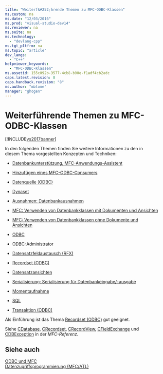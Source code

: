 ```yaml
---
title: "Weiterf&#252;hrende Themen zu MFC-ODBC-Klassen"
ms.custom: na
ms.date: "12/03/2016"
ms.prod: "visual-studio-dev14"
ms.reviewer: na
ms.suite: na
ms.technology: 
  - "devlang-cpp"
ms.tgt_pltfrm: na
ms.topic: "article"
dev_langs: 
  - "C++"
helpviewer_keywords: 
  - "MFC-ODBC-Klassen"
ms.assetid: 155c092b-3577-4cb8-b00e-f1adf4cb2adc
caps.latest.revision: 8
caps.handback.revision: "8"
ms.author: "mblome"
manager: "ghogen"
---
```

# Weiterf&#252;hrende Themen zu MFC-ODBC-Klassen
[!INCLUDE[vs2017banner](../../assembler/inline/includes/vs2017banner.md)]

In den folgenden Themen finden Sie weitere Informationen zu den in diesem Thema vorgestellten Konzepten und Techniken:  
  
-   [Datenbankunterstützung, MFC\-Anwendungs\-Assistent](../../mfc/reference/database-support-mfc-application-wizard.md)  
  
-   [Hinzufügen eines MFC\-ODBC\-Consumers](../../mfc/reference/adding-an-mfc-odbc-consumer.md)  
  
-   [Datenquelle \(ODBC\)](../../data/odbc/data-source-odbc.md)  
  
-   [Dynaset](../../data/odbc/dynaset.md)  
  
-   [Ausnahmen: Datenbankausnahmen](../../mfc/exceptions-database-exceptions.md)  
  
-   [MFC: Verwenden von Datenbankklassen mit Dokumenten und Ansichten](../../data/mfc-using-database-classes-with-documents-and-views.md)  
  
-   [MFC: Verwenden von Datenbankklassen ohne Dokumente und Ansichten](../../data/mfc-using-database-classes-without-documents-and-views.md)  
  
-   [ODBC](../../data/odbc/odbc-basics.md)  
  
-   [ODBC\-Administrator](../../data/odbc/odbc-administrator.md)  
  
-   [Datensatzfeldaustausch \(RFX\)](../../data/odbc/record-field-exchange-rfx.md)  
  
-   [Recordset \(ODBC\)](../../data/odbc/recordset-odbc.md)  
  
-   [Datensatzansichten](../../data/record-views-mfc-data-access.md)  
  
-   [Serialisierung: Serialisierung für Datenbankeingabe\/\-ausgabe](../../mfc/serialization-serialization-vs-database-input-output.md)  
  
-   [Momentaufnahme](../../data/odbc/snapshot.md)  
  
-   [SQL](../../data/odbc/sql.md)  
  
-   [Transaktion \(ODBC\)](../../data/odbc/transaction-odbc.md)  
  
 Als Einführung ist das Thema [Recordset \(ODBC\)](../../data/odbc/recordset-odbc.md) gut geeignet.  
  
 Siehe [CDatabase](../../mfc/reference/cdatabase-class.md), [CRecordset](../../mfc/reference/crecordset-class.md), [CRecordView](../../mfc/reference/crecordview-class.md), [CFieldExchange](../../mfc/reference/cfieldexchange-class.md) und [CDBException](../../mfc/reference/cdbexception-class.md) in der *MFC\-Referenz*.  
  
## Siehe auch  
 [ODBC und MFC](../../data/odbc/odbc-and-mfc.md)   
 [Datenzugriffsprogrammierung \(MFC\/ATL\)](../../data/data-access-programming-mfc-atl.md)